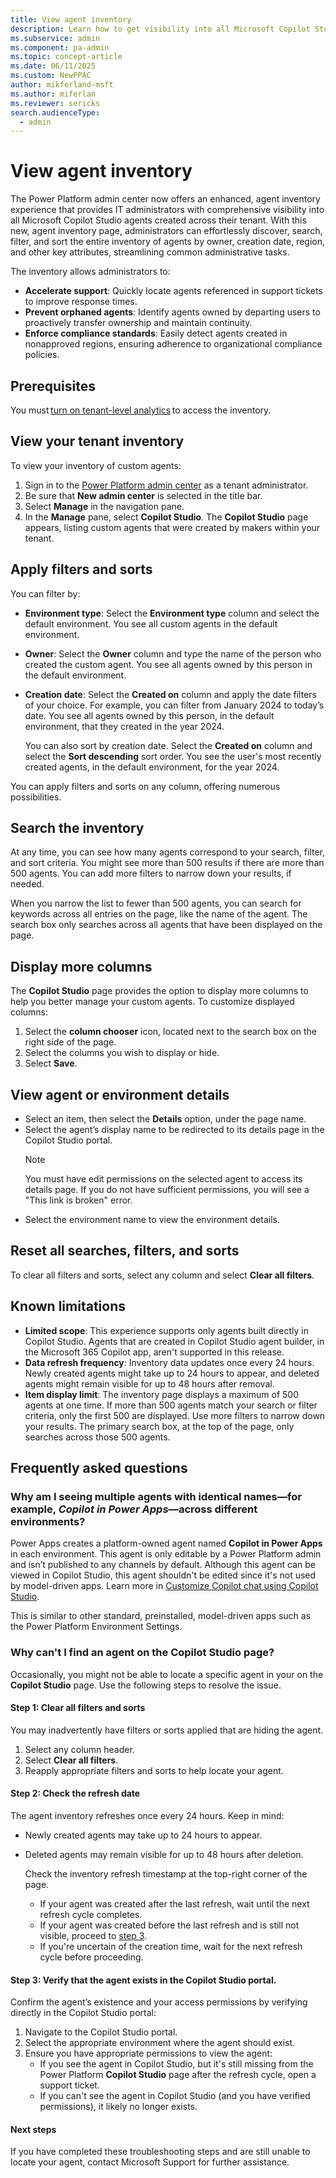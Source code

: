```yaml
---
title: View agent inventory
description: Learn how to get visibility into all Microsoft Copilot Studio agents created across your tenant.
ms.subservice: admin
ms.component: pa-admin
ms.topic: concept-article
ms.date: 06/11/2025
ms.custom: NewPPAC
author: mikferland-msft
ms.author: miferlan
ms.reviewer: sericks
search.audienceType: 
  - admin
---
```


# View agent inventory

The Power Platform admin center now offers an enhanced, agent inventory experience that provides IT administrators with comprehensive visibility into all Microsoft Copilot Studio agents created across their tenant. With this new, agent inventory page, administrators can effortlessly discover, search, filter, and sort the entire inventory of agents by owner, creation date, region, and other key attributes, streamlining common administrative tasks.

The inventory allows administrators to:

- **Accelerate support**: Quickly locate agents referenced in support tickets to improve response times.
- **Prevent orphaned agents**: Identify agents owned by departing users to proactively transfer ownership and maintain continuity.
- **Enforce compliance standards**: Easily detect agents created in nonapproved regions, ensuring adherence to organizational compliance policies.

## Prerequisites 
You must [turn on tenant-level analytics](tenant-level-analytics.md) to access the inventory.

## View your tenant inventory
To view your inventory of custom agents:

1.	Sign in to the [Power Platform admin center](https://admin.powerplatform.microsoft.com) as a tenant administrator.
1.	Be sure that **New admin center** is selected in the title bar.
1.	Select **Manage** in the navigation pane.
1.	In the **Manage** pane, select **Copilot Studio**. The **Copilot Studio** page appears, listing custom agents that were created by makers within your tenant.

## Apply filters and sorts
You can filter by:

- **Environment type**: Select the **Environment type** column and select the default environment. You see all custom agents in the default environment.
- **Owner**: Select the **Owner** column and type the name of the person who created the custom agent. You see all agents owned by this person in the default environment.
- **Creation date**: Select the **Created on** column and apply the date filters of your choice. For example, you can filter from January 2024 to today’s date. You see all agents owned by this person, in the default environment, that they created in the year 2024.
  
    You can also sort by creation date. Select the **Created on** column and select the **Sort descending** sort order. You see the user's most recently created agents, in the default environment, for the year 2024.

You can apply filters and sorts on any column, offering numerous possibilities.

## Search the inventory
At any time, you can see how many agents correspond to your search, filter, and sort criteria. You might see more than 500 results if there are more than 500 agents. You can add more filters to narrow down your results, if needed.

When you narrow the list to fewer than 500 agents, you can search for keywords across all entries on the page, like the name of the agent. The search box only searches across all agents that have been displayed on the page.

## Display more columns
The **Copilot Studio** page provides the option to display more columns to help you better manage your custom agents. To customize displayed columns:
 
1. Select the **column chooser** icon, located next to the search box on the right side of the page.
1. Select the columns you wish to display or hide.
1. Select **Save**. 

## View agent or environment details
- Select an item, then select the **Details** option, under the page name.
- Select the agent’s display name to be redirected to its details page in the Copilot Studio portal.
    > [!Note]
    > You must have edit permissions on the selected agent to access its details page. If you do not have sufficient permissions, you will see a "This link is broken" error.
- Select the environment name to view the environment details.

## Reset all searches, filters, and sorts
To clear all filters and sorts, select any column and select **Clear all filters**.

## Known limitations
- **Limited scope**: This experience supports only agents built directly in Copilot Studio. Agents that are created in Copilot Studio agent builder, in the Microsoft 365 Copilot app, aren't supported in this release.
- **Data refresh frequency**: Inventory data updates once every 24 hours. Newly created agents might take up to 24 hours to appear, and deleted agents might remain visible for up to 48 hours after removal.
- **Item display limit**: The inventory page displays a maximum of 500 agents at one time. If more than 500 agents match your search or filter criteria, only the first 500 are displayed. Use more filters to narrow down your results. The primary search box, at the top of the page, only searches across those 500 agents.

## Frequently asked questions

### Why am I seeing multiple agents with identical names&mdash;for example, _Copilot in Power Apps_&mdash;across different environments?
Power Apps creates a platform-owned agent named **Copilot in Power Apps** in each environment. This agent is only editable by a Power Platform admin and isn’t published to any channels by default. Although this agent can be viewed in Copilot Studio, this agent shouldn't be edited since it's not used by model-driven apps. Learn more in [Customize Copilot chat using Copilot Studio](/power-apps/maker/model-driven-apps/customize-copilot-chat).

This is similar to other standard, preinstalled, model-driven apps such as the Power Platform Environment Settings.

### Why can't I find an agent on the Copilot Studio page?
Occasionally, you might not be able to locate a specific agent in your on the **Copilot Studio** page. Use the following steps to resolve the issue.

#### Step 1: Clear all filters and sorts
You may inadvertently have filters or sorts applied that are hiding the agent.

1. Select any column header.
1. Select **Clear all filters**.
1. Reapply appropriate filters and sorts to help locate your agent.

#### Step 2: Check the refresh date
The agent inventory refreshes once every 24 hours. Keep in mind:
- Newly created agents may take up to 24 hours to appear.
- Deleted agents may remain visible for up to 48 hours after deletion.

    Check the inventory refresh timestamp at the top-right corner of the page.
    - If your agent was created after the last refresh, wait until the next refresh cycle completes.
    - If your agent was created before the last refresh and is still not visible, proceed to [step 3](#step-3-verify-that-the-agent-exists-in-the-copilot-studio-portal).
    - If you're uncertain of the creation time, wait for the next refresh cycle before proceeding.

#### Step 3: Verify that the agent exists in the Copilot Studio portal.
Confirm the agent’s existence and your access permissions by verifying directly in the Copilot Studio portal:

1. Navigate to the Copilot Studio portal.
1. Select the appropriate environment where the agent should exist.
1. Ensure you have appropriate permissions to view the agent:
    - If you see the agent in Copilot Studio, but it's still missing from the Power Platform **Copilot Studio** page after the refresh cycle, open a support ticket.
    - If you can't see the agent in Copilot Studio (and you have verified permissions), it likely no longer exists.

#### Next steps
If you have completed these troubleshooting steps and are still unable to locate your agent, contact Microsoft Support for further assistance.
